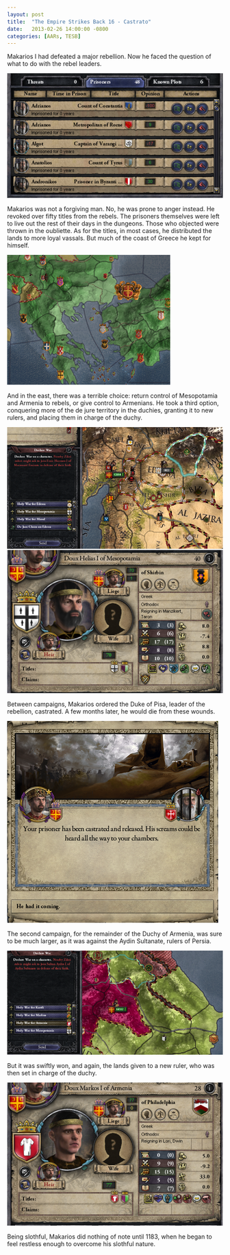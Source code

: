```yaml
---
layout: post
title:  "The Empire Strikes Back 16 - Castrato"
date:   2013-02-26 14:00:00 -0800
categories: [AARs, TESB]
---
```

Makarios I had defeated a major rebellion. Now he faced the question of what to do with the rebel leaders.

![](/assets/tesb_images/16-1.png)

Makarios was not a forgiving man. No, he was prone to anger instead. He revoked over fifty titles from the rebels. The prisoners themselves were left to live out the rest of their days in the dungeons. Those who objected were thrown in the oubliette. As for the titles, in most cases, he distributed the lands to more loyal vassals. But much of the coast of Greece he kept for himself.

![](/assets/tesb_images/16-2.png)

And in the east, there was a terrible choice: return control of Mesopotamia and Armenia to rebels, or give control to Armenians. He took a third option, conquering more of the de jure territory in the duchies, granting it to new rulers, and placing them in charge of the duchy.

![](/assets/tesb_images/16-3.png)![](/assets/tesb_images/16-4.png)

Between campaigns, Makarios ordered the Duke of Pisa, leader of the rebellion, castrated. A few months later, he would die from these wounds.

![](/assets/tesb_images/16-5.png)

The second campaign, for the remainder of the Duchy of Armenia, was sure to be much larger, as it was against the Aydin Sultanate, rulers of Persia.

![](/assets/tesb_images/16-6.png)

But it was swiftly won, and again, the lands given to a new ruler, who was then set in charge of the duchy.

![](/assets/tesb_images/16-7.png)

Being slothful, Makarios did nothing of note until 1183, when he began to feel restless enough to overcome his slothful nature.